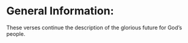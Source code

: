 # General Information:

These verses continue the description of the glorious future for God’s people.